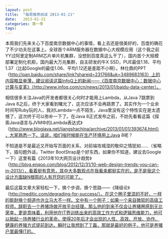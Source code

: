 ```yaml
---
layout: post
title:  "每周推荐阅读 2013-01-21"
date:   2013-01-21
categories: 第一季
tags:   
---
```


本周我们先来关心下百度南京数据中心的事情，看上去还是很美好的，百度的确花了不少功夫在这事上。全球首个ARM服务器在数据中心大规模应用（这个我之前YY过阿里定制ARM芯片单片机集群，没想到百度真这么干了），国内首个大规模部署定制化机柜，国内最大万兆集群，自主研发的牛X SSD，PUE最佳1.18、平均1.37（比起Google的最佳1.06、平均1.12还是差距不小啊）。林仕鼎的PPT（http://pan.baidu.com/share/link?shareid=231766&uk=3489683163）上的内容略显单薄，建议阅读这篇InfoQ上的新闻——《百度南京数据中心：数据中心计算与变革》（http://www.infoq.com/cn/news/2013/01/baidu-data-center）。

相信很多关注Java的开发者都很关心何时才能用上Lambda，从Java 7跳票到Java 8之后，终于大家看到曙光了，这次应该不会再跳票了。其实作为一个业余时间写Ruby玩的人，我对Lambda一点不陌生，Java里没有这个特性实在是太遗憾了，这次终于可以弥补一下了。在Java 8正式发布之前，不妨先看看这篇《探索Java语言与JVM中的Lambda表达式》（http://www.blogjava.net/jiangshachina/archive/2013/01/01/393674.html），大家熟悉一下。话说，咱们啥时候能在生产环境用上Java 8呢？

不知道是不是最近又开始写页面的关系，对前端攻城湿的敬仰之情犹如……（省略下，插句题外话，Twitter BootStrap是个好东西，如果你不知道，建议去Google一下）这里有篇《2013年10大网页设计趋势》（http://blog.enqoo.com/blog/2012/12/31/10-web-design-trends-you-can-in-2013/），看着挺有意思，其中大多数观点在我看来都挺实在的，是不是我这个设计方面缺N根筋的人有开窍的可能了。

最后这篇文章大家轻松一下，换个步调，换个思路——《降级论》（http://meditic.com/degrading-for-success/）。在这个圈子里混的不好，一样的能耐换个频道也许立马大不一样。文中有一个例子：如果一个来自微软的高级工程师，辞职去一个养猪场做开放平台经理，那么他的到来不仅会让养猪圈感到无比荣幸，更是意味着，利用他在IT界训练出来的高效工作方式和逻辑思维能力，他可以掀起一场养猪行业的革命，使得20年后才会出现的人性、高效、开放、协作、健康的养殖方式提前到达。瞬时让我想到了丁磊，那就是最好的例子，他可是养猪户里最懂IT的。

